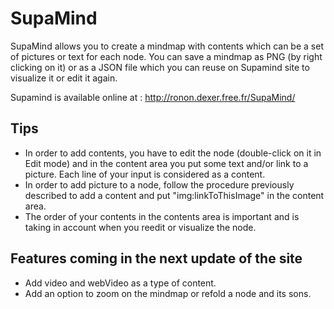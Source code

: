 SupaMind
========

SupaMind allows you to create a mindmap with contents which can be a set of pictures or text for each node. You can save a mindmap as PNG (by right clicking on it) or as a JSON file which you can reuse on Supamind site to visualize it or edit it again. 

Supamind is available online at : http://ronon.dexer.free.fr/SupaMind/

Tips
----
- In order to add contents, you have to edit the node (double-click on it in Edit mode) and in the content area you put some text and/or link to a picture. Each line of your input is considered as a content.
- In order to add picture to a node, follow the procedure previously described to add a content and put "img:linkToThisImage" in the content area.
- The order of your contents in the contents area is important and is taking in account when you reedit or visualize the node.

Features coming in the next update of the site 
----------------------------------------------
- Add video and webVideo as a type of content.
- Add an option to zoom on the mindmap or refold a node and its sons.
